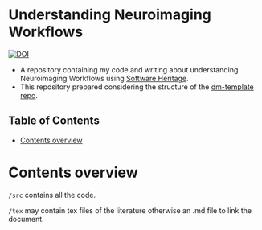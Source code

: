 # Understanding Neuroimaging Workflows
[![DOI](https://zenodo.org/badge/DOI/10.5281/zenodo.12699862.svg)](https://doi.org/10.5281/zenodo.12699862)
* A repository containing my code and writing about understanding Neuroimaging Workflows using [Software Heritage](https://www.softwareheritage.org/).
* This repository prepared considering the structure of the [dm-template repo](https://github.com/NISOx-BDI/dm-template).

## Table of Contents
* [Contents overview](#contents-overview)

# Contents overview

```/src``` contains all the code.

```/tex``` may contain tex files of the literature otherwise an .md file to link the document.

